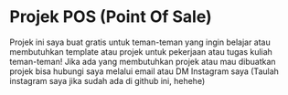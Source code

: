 # Projek POS (Point Of Sale)

Projek ini saya buat gratis untuk teman-teman yang ingin belajar atau membutuhkan template atau projek untuk pekerjaan atau tugas kuliah teman-teman!
Jika ada yang membutuhkan projek atau mau dibuatkan projek bisa hubungi saya melalui email atau DM Instagram saya (Taulah instagram saya jika sudah ada di github ini, hehehe)
